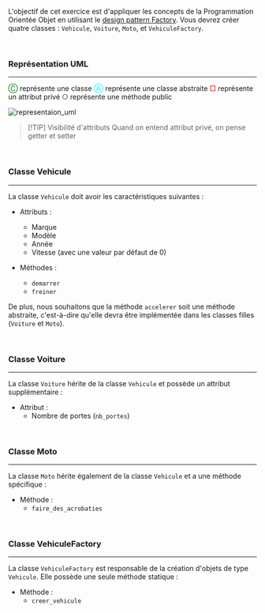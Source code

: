 L'objectif de cet exercice est d'appliquer les concepts de la Programmation Orientée Objet en utilisant le [design pattern Factory](https://refactoring.guru/fr/design-patterns/factory-method). Vous devrez créer quatre classes : `Vehicule`, `Voiture`, `Moto`, et `VehiculeFactory`.

<br>

### Représentation UML
---

<font color="green">Ⓒ</font> représente une classe 
<font color="cyan">Ⓐ</font> représente une classe abstraite
<font color="red">□</font> représente un attribut privé
<font color="green">○</font> représente une méthode public

![representaion_uml](uml%20-%20VehiculeFactory.png)

>[!TIP] Visibilité d'attributs
>Quand on entend attribut privé, on pense getter et setter

<br>

### Classe Vehicule
---

La classe `Vehicule` doit avoir les caractéristiques suivantes :

- Attributs : 
    - Marque
    - Modèle
    - Année
    - Vitesse (avec une valeur par défaut de 0)

- Méthodes :
    - `demarrer`
    - `freiner`

De plus, nous souhaitons que la méthode `accelerer` soit une méthode abstraite, c'est-à-dire qu'elle devra être implémentée dans les classes filles (`Voiture` et `Moto`).

<br>

### Classe Voiture
---

La classe `Voiture` hérite de la classe `Vehicule` et possède un attribut supplémentaire :

- Attribut :
    - Nombre de portes (`nb_portes`)

<br>

### Classe Moto
---

La classe `Moto` hérite également de la classe `Vehicule` et a une méthode spécifique :

- Méthode :
    - `faire_des_acrobaties`

<br>

### Classe VehiculeFactory
---

La classe `VehiculeFactory` est responsable de la création d'objets de type `Vehicule`. Elle possède une seule méthode statique :

- Méthode :
    - `creer_vehicule`

